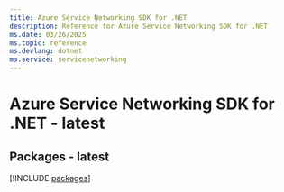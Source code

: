 ```yaml
---
title: Azure Service Networking SDK for .NET
description: Reference for Azure Service Networking SDK for .NET
ms.date: 03/26/2025
ms.topic: reference
ms.devlang: dotnet
ms.service: servicenetworking
---
```

# Azure Service Networking SDK for .NET - latest
## Packages - latest
[!INCLUDE [packages](service-networking-index.md)]